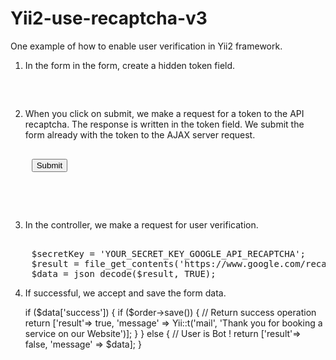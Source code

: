 # Yii2-use-recaptcha-v3

One example of how to enable user verification in Yii2 framework.

1) In the form in the form, create a hidden token field.

<pre>    
<input type="hidden" id="token" name="token" />
</pre>

2) When you click on submit, we make a request for a token to the API 
recaptcha. The response is written in the token field. We submit the form already 
with the token to the AJAX server request.

<pre>    
	<button class="btn btn-primary" onclick="submitForm()">Submit</button>
</pre>    

<pre>    
	<script>
	const submitForm = () => {
		grecaptcha.execute('YOUR_SECRET_KEY_GOOGLE_API_RECAPTCHA', {action: 'checkUser'})
		.then(function(token) {
			$('#token').val(token)
		})
		.then(() => {
			$.ajax({
				url: 'some/order',
				method:'post',
				data:$('#form-order').serialize(),
				success: function(data) {
					if (data.result) {
						alert(data.message);
					} else {
						let message = '';
						if (data.errors) {
						console.log(data.errors)
							for (let key in data.errors) {
                				message += data.errors[key] + "\r\n";
								$('.field-' + key).addClass('has-error');
  	  	  	  				}
							alert(message);
						}
					}
				} 
			});
		})
	}
	</script>
</pre>    

3) In the controller, we make a request for user verification.

<pre>    
	$secretKey = 'YOUR_SECRET_KEY_GOOGLE_API_RECAPTCHA';
	$result = file_get_contents('https://www.google.com/recaptcha/api/siteverify?secret='.$secretKey.'&response='.$_POST['token'].'&remoteip='.$_SERVER['REMOTE_ADDR']);
	$data = json_decode($result, TRUE);
</pre>    

4) If successful, we accept and save the form data.

	if ($data['success']) {
    	if ($order->save()) {
    		// Return success operation
			return ['result'=> true, 'message' => Yii::t('mail', 'Thank you for booking a service on our Website')];
		}
	} else {
		// User is Bot !
		return ['result'=> false, 'message' => $data];
	}
